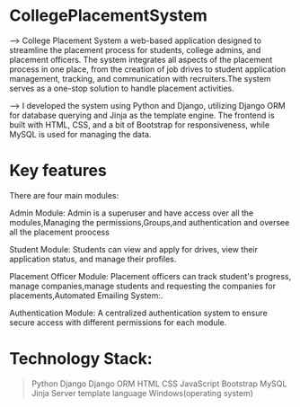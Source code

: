 # CollegePlacementSystem


--> College Placement System a web-based application designed to streamline the placement process for students, college admins, and placement officers. The system integrates all aspects of the placement process in one place, from the creation of job drives to student application management, tracking, and communication with recruiters.The system serves as a one-stop solution to handle placement activities.

--> I developed the system using Python and Django, utilizing Django ORM for database querying and Jinja as the template engine. The frontend is built with HTML, CSS, and a bit of Bootstrap for responsiveness, while MySQL is used for managing the data.

# Key features

There are four main modules:

Admin Module:
Admin is a superuser and have access over all the modules,Managing the permissions,Groups,and authentication and oversee all the placement proocess

Student Module: 
Students can view and apply for drives, view their application status, and manage their profiles.

Placement Officer Module:
Placement officers can track student's progress, manage companies,manage students and requesting the companies for placements,Automated Emailing System:.

Authentication Module: 
A centralized authentication system to ensure secure access with different permissions for each module.

# Technology Stack:
> Python
> Django
> Django ORM
> HTML
> CSS
> JavaScript
> Bootstrap
> MySQL
> Jinja Server template language
> Windows(operating system)



